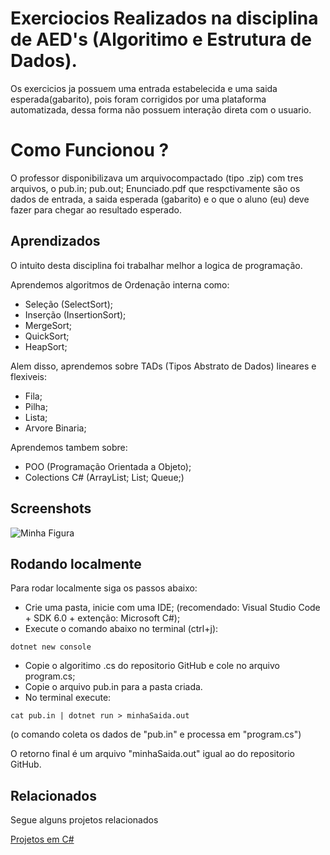 
# Exerciocios Realizados na disciplina de AED's (Algoritimo e Estrutura de Dados).

Os exercicios ja possuem uma entrada estabelecida e uma saida esperada(gabarito), pois foram corrigidos por uma plataforma automatizada, dessa forma não possuem interação direta com o usuario.



# Como Funcionou ?

O professor disponibilizava um arquivocompactado (tipo .zip) com tres arquivos, o pub.in; pub.out; Enunciado.pdf que respctivamente são os dados de entrada, a saida esperada (gabarito) e o que o aluno (eu) deve fazer para chegar ao resultado esperado.


## Aprendizados

O intuito desta disciplina foi trabalhar melhor a logica de programação. 

Aprendemos algoritmos de Ordenação interna como:
- Seleção (SelectSort);
- Inserção (InsertionSort);
- MergeSort;
- QuickSort;
- HeapSort;

Alem disso, aprendemos sobre TADs (Tipos Abstrato de Dados) lineares e flexiveis:

- Fila;
- Pilha;
- Lista;
- Arvore Binaria;

Aprendemos tambem sobre:

- POO (Programação Orientada a Objeto);
- Colections C# (ArrayList; List; Queue;)

## Screenshots
<p aling:center>
 <img src="ExemploRepositorio.jpeg" alt="Minha Figura"></p>

## Rodando localmente

Para rodar localmente siga os passos abaixo:
- Crie uma pasta, inicie com uma IDE;
(recomendado: Visual Studio Code + SDK 6.0 + extenção: Microsoft C#);
- Execute o comando abaixo no terminal (ctrl+j): 
```
dotnet new console
```
- Copie o algoritimo .cs do repositorio GitHub e cole no arquivo program.cs;
- Copie o arquivo pub.in para a pasta criada.
- No terminal execute:
```
cat pub.in | dotnet run > minhaSaida.out
```
(o comando coleta os dados de "pub.in" e processa em "program.cs")

O retorno final é um arquivo "minhaSaida.out" igual ao do repositorio GitHub.


## Relacionados

Segue alguns projetos relacionados

[Projetos em C#](https://github.com/Davi-OS/CSharp/tree/main)


